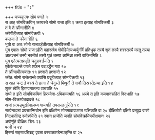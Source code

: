 +++
title = "८"

+++
पञ्चकृत्वः सोमं पणते १  
स आह सोमविक्रयिन् क्रय्यस्ते सोमो राजा इति २
क्रय्य इत्याह सोमविक्रयी ३  
तं वै ते क्रीणानीति ४  
क्रीणीहीत्याह
सोमविक्रयी ५  
कलया ते क्रीणानीति ६  
भूयो वा अतः सोमो राजाऽर्हतीत्याह
सोमविक्रयी ७  
भूय एवातः सोमो राजाऽर्हति महांस्त्वेव
गोर्महिमेत्यध्वर्युर्गोर्वै प्रतिधुक् तस्यै शृतं
तस्यै शरस्तस्यै मस्तु तस्या आतञ्चनं तस्यै नवनीतं तस्यै घृतं
तस्या आमिक्षा तस्यै वाजिनमिति ८  
भूय एतेत्यतःप्रभृति
चतुरावर्त्तयति ९  
एकैकेनाऽन्ते पणते शफेन
पदाऽर्द्धेन गवा १०  
ते क्रीणामीत्यन्ततः ११
प्रश्नाते प्रश्नान्ते १२  
क्रीतः सोमो राजेत्यन्ते
वयांसि प्रब्रूहीत्याह सोमविक्रयी १३  
स आह चन्द्रं ते वस्त्रं
ते छागा ते धेनुस्ते मिथुनौ ते गावौ तिस्रस्तेऽन्या इति १४  
शुक्रं त्वेति
हिरण्यमालभ्य वाचयति १५  
सग्मे त इति सोमविक्रयिणं हिरण्येना-ऽभिकम्पयति १६
अस्मे त इति यजमानसहितं निदधाति १७  
सोम-विक्रय्येतदादत्ते १८  
अजां
प्रत्यङ्मुखीमालभ्य वाचयति तपसस्तनूरिति १९  
सव्येनाऽजां
प्रयच्छन्मित्रोन इति दक्षिणेन सोममादायाऽगत उत्तिष्ठति वा २०
दीक्षितोरौ दक्षिणे प्रत्युह्य वासो निदधातीन्द्र स्योरुमिति २१
स्वान भ्राजेति जपति सोमविक्रयिणमीक्षमाणः २२  
अपोर्णुते दीक्षितः
शिरः २३  
पत्नी च २४  
हिरण्यं सहसाऽच्छिद्य पृषता वरत्राकाण्डेनाऽहन्ति वा २५
